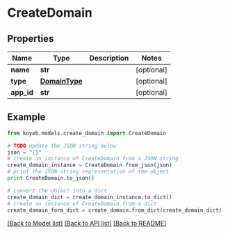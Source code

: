# CreateDomain


## Properties
Name | Type | Description | Notes
------------ | ------------- | ------------- | -------------
**name** | **str** |  | [optional] 
**type** | [**DomainType**](DomainType.md) |  | [optional] 
**app_id** | **str** |  | [optional] 

## Example

```python
from koyeb.models.create_domain import CreateDomain

# TODO update the JSON string below
json = "{}"
# create an instance of CreateDomain from a JSON string
create_domain_instance = CreateDomain.from_json(json)
# print the JSON string representation of the object
print CreateDomain.to_json()

# convert the object into a dict
create_domain_dict = create_domain_instance.to_dict()
# create an instance of CreateDomain from a dict
create_domain_form_dict = create_domain.from_dict(create_domain_dict)
```
[[Back to Model list]](../README.md#documentation-for-models) [[Back to API list]](../README.md#documentation-for-api-endpoints) [[Back to README]](../README.md)


